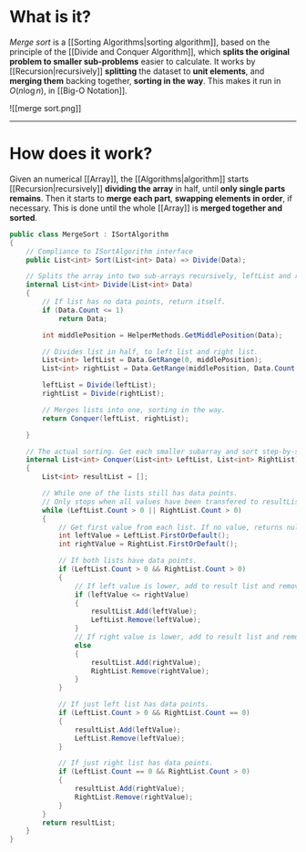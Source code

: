 # What is it?

*Merge sort* is a [[Sorting Algorithms|sorting algorithm]], based on the principle of the [[Divide and Conquer Algorithm]], which **splits the original problem to smaller sub-problems** easier to calculate.
It works by [[Recursion|recursively]] **splitting** the dataset to **unit elements**, and **merging them** backing together, **sorting in the way**. This makes it run in $O(n \log{n})$, in [[Big-O Notation]].

![[merge sort.png]]
___
# How does it work?

Given an numerical [[Array]], the [[Algorithms|algorithm]] starts [[Recursion|recursively]] **dividing the array** in half, until **only single parts remains**. Then it starts to **merge each part**, **swapping elements in order**, if necessary. This is done until the whole [[Array]] is **merged together and sorted**.

```csharp
public class MergeSort : ISortAlgorithm
{
	// Compliance to ISortAlgorithm interface
	public List<int> Sort(List<int> Data) => Divide(Data);

	// Splits the array into two sub-arrays recursively, leftList and rightList.
	internal List<int> Divide(List<int> Data)
	{
		// If list has no data points, return itself.
		if (Data.Count <= 1)
			return Data;

		int middlePosition = HelperMethods.GetMiddlePosition(Data);

		// Divides list in half, to left list and right list.
		List<int> leftList = Data.GetRange(0, middlePosition);
		List<int> rightList = Data.GetRange(middlePosition, Data.Count - middlePosition);

		leftList = Divide(leftList);
		rightList = Divide(rightList);

		// Merges lists into one, sorting in the way.
		return Conquer(leftList, rightList);

	}

	// The actual sorting. Get each smaller subarray and sort step-by-step.
	internal List<int> Conquer(List<int> LeftList, List<int> RightList)
	{
		List<int> resultList = [];

		// While one of the lists still has data points.
		// Only stops when all values have been transfered to resultList.
		while (LeftList.Count > 0 || RightList.Count > 0)
		{
			// Get first value from each list. If no value, returns null.
			int leftValue = LeftList.FirstOrDefault();
			int rightValue = RightList.FirstOrDefault();

			// If both lists have data points.
			if (LeftList.Count > 0 && RightList.Count > 0)
			{
				// If left value is lower, add to result list and remove from original list.
				if (leftValue <= rightValue)
				{
					resultList.Add(leftValue);
					LeftList.Remove(leftValue);
				}
				// If right value is lower, add to result list and remove from original list.
				else
				{
					resultList.Add(rightValue);
					RightList.Remove(rightValue);
				}
			}

			// If just left list has data points.
			if (LeftList.Count > 0 && RightList.Count == 0)
			{
				resultList.Add(leftValue);
				LeftList.Remove(leftValue);
			}

			// If just right list has data points.
			if (LeftList.Count == 0 && RightList.Count > 0)
			{
				resultList.Add(rightValue);
				RightList.Remove(rightValue);
			}
		}
		return resultList;
	}
}
```